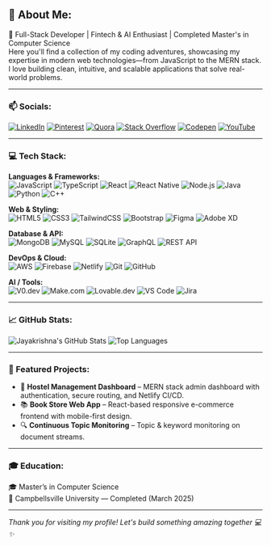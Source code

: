 <h2>👋 About Me:</h2>

🚀 Full-Stack Developer | Fintech & AI Enthusiast | Completed Master's in Computer Science  
Here you'll find a collection of my coding adventures, showcasing my expertise in modern web technologies—from JavaScript to the MERN stack. I love building clean, intuitive, and scalable applications that solve real-world problems.

---

### 📫 Socials:
[![LinkedIn](https://img.shields.io/badge/LinkedIn-%230077B5.svg?logo=linkedin&logoColor=white)](https://linkedin.com/in/jayakrishna-miriyam)
[![Pinterest](https://img.shields.io/badge/Pinterest-%23E60023.svg?logo=pinterest&logoColor=white)](https://pinterest.com/jayakrishna_miriyam)
[![Quora](https://img.shields.io/badge/Quora-%23B92B27.svg?logo=quora&logoColor=white)](https://quora.com/profile/jayakrishna-miriyam)
[![Stack Overflow](https://img.shields.io/badge/StackOverflow-%23FE7A16.svg?logo=stack-overflow&logoColor=white)](https://stackoverflow.com/users/jayakrishna-miriyam)
[![Codepen](https://img.shields.io/badge/Codepen-%23000000.svg?logo=codepen&logoColor=white)](https://codepen.io/jayakrishna-miriyam)
[![YouTube](https://img.shields.io/badge/YouTube-%23FF0000.svg?logo=youtube&logoColor=white)](https://www.youtube.com/channel/UCJcX1v6tZ8KRSy6gCmtgshg)

---

### 💻 Tech Stack:

**Languages & Frameworks:**  
![JavaScript](https://img.shields.io/badge/JavaScript-F7DF1E?logo=javascript&logoColor=black)
![TypeScript](https://img.shields.io/badge/TypeScript-3178C6?logo=typescript&logoColor=white)
![React](https://img.shields.io/badge/React-61DAFB?logo=react&logoColor=black)
![React Native](https://img.shields.io/badge/React_Native-61DAFB?logo=react&logoColor=black)
![Node.js](https://img.shields.io/badge/Node.js-339933?logo=node.js&logoColor=white)
![Java](https://img.shields.io/badge/Java-ED8B00?logo=openjdk&logoColor=white)
![Python](https://img.shields.io/badge/Python-3670A0?logo=python&logoColor=white)
![C++](https://img.shields.io/badge/C++-00599C?logo=c%2B%2B&logoColor=white)

**Web & Styling:**  
![HTML5](https://img.shields.io/badge/HTML5-E34F26?logo=html5&logoColor=white)
![CSS3](https://img.shields.io/badge/CSS3-1572B6?logo=css3&logoColor=white)
![TailwindCSS](https://img.shields.io/badge/TailwindCSS-38B2AC?logo=tailwind-css&logoColor=white)
![Bootstrap](https://img.shields.io/badge/Bootstrap-563D7C?logo=bootstrap&logoColor=white)
![Figma](https://img.shields.io/badge/Figma-F24E1E?logo=figma&logoColor=white)
![Adobe XD](https://img.shields.io/badge/AdobeXD-FF61F6?logo=adobexd&logoColor=white)

**Database & API:**  
![MongoDB](https://img.shields.io/badge/MongoDB-47A248?logo=mongodb&logoColor=white)
![MySQL](https://img.shields.io/badge/MySQL-4479A1?logo=mysql&logoColor=white)
![SQLite](https://img.shields.io/badge/SQLite-003B57?logo=sqlite&logoColor=white)
![GraphQL](https://img.shields.io/badge/GraphQL-E10098?logo=graphql&logoColor=white)
![REST API](https://img.shields.io/badge/REST-API-005571?logoColor=white)

**DevOps & Cloud:**  
![AWS](https://img.shields.io/badge/AWS-232F3E?logo=amazon-aws&logoColor=FF9900)
![Firebase](https://img.shields.io/badge/Firebase-FFCA28?logo=firebase&logoColor=black)
![Netlify](https://img.shields.io/badge/Netlify-00C7B7?logo=netlify&logoColor=white)
![Git](https://img.shields.io/badge/Git-F05032?logo=git&logoColor=white)
![GitHub](https://img.shields.io/badge/GitHub-181717?logo=github&logoColor=white)

**AI / Tools:**  
![V0.dev](https://img.shields.io/badge/V0.dev-AI_UI-blue)
![Make.com](https://img.shields.io/badge/Make.com-Automation-purple)
![Lovable.dev](https://img.shields.io/badge/Lovable.dev-UI_Generator-lightblue)
![VS Code](https://img.shields.io/badge/VS_Code-007ACC?logo=visual-studio-code&logoColor=white)
![Jira](https://img.shields.io/badge/Jira-0052CC?logo=jira&logoColor=white)

---

### 📈 GitHub Stats:

![Jayakrishna's GitHub Stats](https://github-readme-stats.vercel.app/api?username=jayakrishna-miriyam&show_icons=true&theme=github_dark&hide_title=false&count_private=true)
![Top Languages](https://github-readme-stats.vercel.app/api/top-langs/?username=jayakrishna-miriyam&layout=compact&theme=github_dark)

---

### 📂 Featured Projects:

- 🏨 **Hostel Management Dashboard** – MERN stack admin dashboard with authentication, secure routing, and Netlify CI/CD.  
- 📚 **Book Store Web App** – React-based responsive e-commerce frontend with mobile-first design.  
- 🔍 **Continuous Topic Monitoring** – Topic & keyword monitoring on document streams.

---

### 🎓 Education:

🎓 Master’s in Computer Science  
📍 Campbellsville University — Completed (March 2025)

---

*Thank you for visiting my profile! Let's build something amazing together 💻✨*

